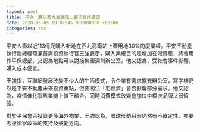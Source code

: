 ```yaml
---
layout: post
title: 平保：將以西九高鐵站上蓋項目作總部
date: 2020-06-05 19:07:45.000000000 +08:00
categories: rss
---
```


平安人壽以近113億元購入新地在西九高鐵站上蓋用地30%商廈業權。平安不動產執行副總經理兼首席投資執行官王強表示，購入業權目的是增加在港資產，將會用作平保總部，又認為地點可以對接集團深圳辦公室。他又認為，受社會事件影響，購入成本便宜。

王強指，互聯網發展改變不少人的生活模式，令企業有需求擴充辦公室，寫字樓仍然是平安不動產未來投資重點，但要關注「宅經濟」會否影響部分需求。他又認為，疫情催化零售業線上線下融合，同時消費模式改變會加快中檔次品牌汰弱留強。

對於平保會否投資更多海外物業，王強認為，環球形勢目前仍然有不確定性，亦要考慮國家政策的支持及鼓勵方向。
